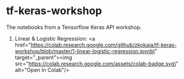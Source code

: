 # tf-keras-workshop

The notebooks from a Tensorflow Keras API workshop.

1. Linear & Logistic Regressiion: <a href=\"https://colab.research.google.com/github/zkokaja/tf-keras-workshop/blob/master/1-linear-logistic-regression.ipynb\" target=\"_parent\"><img src=\"https://colab.research.google.com/assets/colab-badge.svg\" alt=\"Open In Colab\"/></a>
